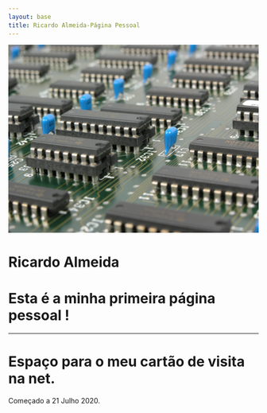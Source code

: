 ```yaml
---
layout: base
title: Ricardo Almeida-Página Pessoal
---
```



<div class="jumbotron jumbotron-fluid">
  <picture >
    <source media="(min-width:800px)" >
    <img src="/img/pcb1.jpg" alt="foto homepage" class="jumbotron__background">
  </picture>
  <div class="container text-white">
    <h1 class="display-4">Ricardo Almeida</h1>
    <h1 class="display-5">Esta é a minha primeira página pessoal !</h1>    
    <hr class="my-4">
  </div>
  <!-- /.container -->
</div>
<!-- /.jumbotron -->
<!--
<h1>A minha primeira página !</h1>
-->

# Espaço para o meu cartão de visita na net.
 Começado a 21 Julho 2020.

<br>
